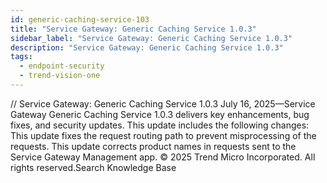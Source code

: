```yaml
---
id: generic-caching-service-103
title: "Service Gateway: Generic Caching Service 1.0.3"
sidebar_label: "Service Gateway: Generic Caching Service 1.0.3"
description: "Service Gateway: Generic Caching Service 1.0.3"
tags:
  - endpoint-security
  - trend-vision-one
---
```


/*<![CDATA[*/ $('#title').html($('meta[name=map-description]').attr('content')); /*]]>*/ Service Gateway: Generic Caching Service 1.0.3 July 16, 2025—Service Gateway Generic Caching Service 1.0.3 delivers key enhancements, bug fixes, and security updates. This update includes the following changes: This update fixes the request routing path to prevent misprocessing of the requests. This update corrects product names in requests sent to the Service Gateway Management app. © 2025 Trend Micro Incorporated. All rights reserved.Search Knowledge Base